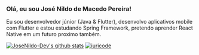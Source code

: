 ### Olá, eu sou José Nildo de Macedo Pereira! 

Eu sou desenvolvedor júnior (Java & Flutter), desenvolvo aplicativos mobile com Flutter e estou estudando Spring Framework, pretendo aprender React Native em um futuro proximo também.

<!-- ❔❔❔❔ means username in below README.md -->
<!-- Also feel free to update second URL to any URL -->
[![JoseNildo-Dev's github stats](https://github-readme-stats.vercel.app/api?username=JoseNildo-Dev&count_private=true&include_all_commits=true&theme=radical)](https://github.com/JoseNildo-Dev)
[![iuricode](https://github-readme-stats.vercel.app/api/top-langs/?username=JoseNildo-Dev&hide=html&layout=compact&theme=radical)](https://github.com/JoseNildo-Dev)
